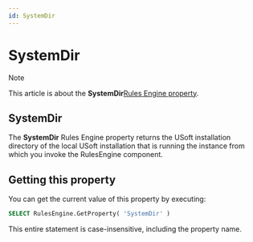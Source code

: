 ```yaml
---
id: SystemDir
---
```


# SystemDir



> [!NOTE]
> This article is about the **SystemDir**[Rules Engine property](/docs/Modeller%20and%20Rules%20Engine/Rules%20Engine%20properties).

## **SystemDir**

The **SystemDir** Rules Engine property returns the USoft installation directory of the local USoft installation that is running the instance from which you invoke the RulesEngine component.

## Getting this property

You can get the current value of this property by executing:

```sql
SELECT RulesEngine.GetProperty( 'SystemDir' )
```

This entire statement is case-insensitive, including the property name.